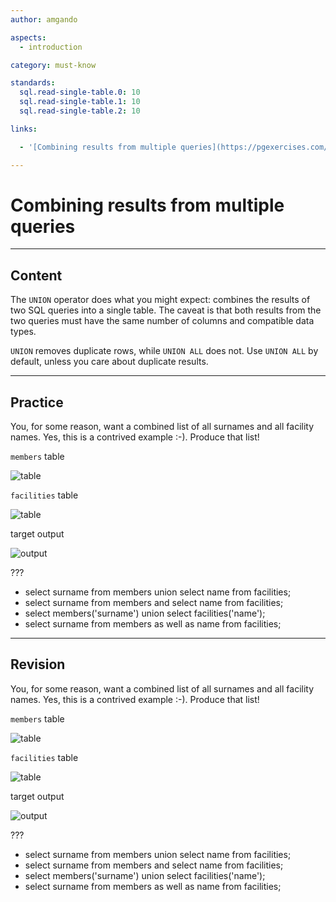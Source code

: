 ```yaml
---
author: amgando

aspects:
  - introduction

category: must-know

standards:
  sql.read-single-table.0: 10
  sql.read-single-table.1: 10
  sql.read-single-table.2: 10

links:

  - '[Combining results from multiple queries](https://pgexercises.com/questions/basic/union.html){documentation}'

---
```


# Combining results from multiple queries

---
## Content

The `UNION` operator does what you might expect: combines the results of two SQL queries into a single table. The caveat is that both results from the two queries must have the same number of columns and compatible data types.

`UNION` removes duplicate rows, while `UNION ALL` does not. Use `UNION ALL` by default, unless you care about duplicate results.

---
## Practice

You, for some reason, want a combined list of all surnames and all facility names. Yes, this is a contrived example :-). Produce that list!

`members` table

![table](https://i.imgur.com/BkIONKX.png)

`facilities` table

![table](https://i.imgur.com/cUIabdz.png)

target output

![output](https://i.imgur.com/QHPpyvL.png)

???

* select surname from members union select name from facilities;
* select surname from members and select name from facilities;
* select members('surname') union select facilities('name');
* select surname from members as well as name from facilities;

---
## Revision

You, for some reason, want a combined list of all surnames and all facility names. Yes, this is a contrived example :-). Produce that list!

`members` table

![table](https://i.imgur.com/BkIONKX.png)

`facilities` table

![table](https://i.imgur.com/cUIabdz.png)

target output

![output](https://i.imgur.com/QHPpyvL.png)

???

* select surname from members union select name from facilities;
* select surname from members and select name from facilities;
* select members('surname') union select facilities('name');
* select surname from members as well as name from facilities;
